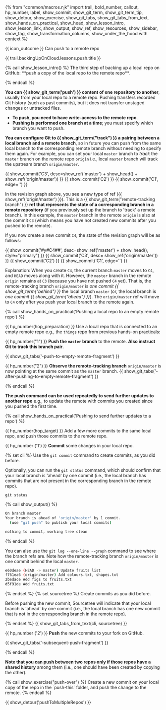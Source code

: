 {% from "common/macros.njk" import trail, bold_number, callout, hp_number, label, show_commit, show_git_term, show_git_term_tip, show_detour, show_exercise, show_git_tabs, show_git_tabs_from_text, show_hands_on_practical, show_head, show_lesson_intro, show_lesson_link, show_output, show_ref, show_resources, show_sidebar, show_tag, show_transformation_columns, show_under_the_hood with context %}

<span id="prereqs"></span>

<span id="outcomes">{{ icon_outcome }} Can push to a remote repo</span>

<span id="title">{{ trail.backingUpOnCloud.lessons.push.title }}</span>

<div id="body">
{% call show_lesson_intro() %}
The third step of backing up a local repo on GitHub: **push a copy of the local repo to the remote repo**.

{% endcall %}

**You can {{ show_git_term('push') }} content of one repository to another**, usually from your local repo to a remote repo. Pushing transfers recorded Git history (such as past commits), but it does not transfer unstaged changes or untracked files.

* **To push, you need to have <tooltip content="permission to update contents on the remote">write-access</tooltip> to the remote repo**.
* **Pushing is performed one branch at a time**; you must specify which branch you want to push.

**You can configure Git to {{ show_git_term("track") }} a pairing between a local branch and a remote branch**, so in future you can push from the same local branch to the corresponding remote branch without needing to specify them again. For example, you can set your local `master` branch to _track_ the `master` branch on the remote repo `origin` i.e., local `master` branch will track the <tooltip content="'upstream' is commonly used to refer to the remote repo connected to a local repo">upstream</tooltip> branch `origin/master`.

{{ show_commit('C3', desc=show_ref('master') + show_head() + show_ref('origin/master')) }}
{{ show_commit('C2') }}
{{ show_commit('C1', edge='') }}
<p/>

In the revision graph above, you see a new type of ref ({{ show_ref('origin/master') }}). This is a {{ show_git_term("remote-tracking branch") }} **ref that represents the state of a corresponding branch in a remote repository** (if you previously set up the branch to 'track' a remote branch). In this example, the `master` branch in the remote `origin` is also at the commit `C3` (which means you have not created new commits after you pushed to the remote).

If you now create a new commit `C4`, the state of the revision graph will be as follows:

{{ show_commit('#y#C4##', desc=show_ref('master')  + show_head(), style="primary") }}
{{ show_commit('C3', desc= show_ref('origin/master')) }}
{{ show_commit('C2') }}
{{ show_commit('C1', edge='') }}
<p/>

Explanation: When you create `C4`, the current branch `master` moves to `C4`, and `HEAD` moves along with it. However, the `master` branch in the remote `origin` remains at `C3` (because you have not pushed `C4` yet). That is, the remote-tracking branch `origin/master` is _one commit {{ show_git_term("behind") }}_ the local branch `master` (or, the local branch is _one commit {{ show_git_term("ahead") }}_). The `origin/master` ref will move to `C4` only after you push your local branch to the remote again.

{% call show_hands_on_practical('Pushing a local repo to an empty remote repo')  %}

{{ hp_number(hop_preparation) }} Use a local repo that is connected to an empty remote repo e.g., the `things` repo from previous hands-on practicals:

{{ hp_number("1") }} **Push the `master` branch** to the remote. **Also instruct Git to track this branch pair**.

{{ show_git_tabs('-push-to-empty-remote-fragment') }}

{{ hp_number("2") }} **Observe the remote-tracking branch** `origin/master` is now pointing at the same commit as the `master` branch.
{{ show_git_tabs('-after-pushing-to-empty-remote-fragment') }}

{% endcall %}

**The push command can be used repeatedly to send further updates to another repo** e.g., to update the remote with commits you created since you pushed the first time.

{% call show_hands_on_practical('Pushing to send further updates to a repo')  %}

{{ hp_number(hop_target) }} Add a few more commits to the same local repo, and push those commits to the remote repo.

{{ hp_number ('1') }} **Commit** some changes in your local repo.

{% set cli %} <!-- ------ start: Git Tabs --------------->
Use the `git commit` command to create commits, as you did before.

Optionally, you can run the `git status` command, which should confirm that your local branch is 'ahead' by one commit (i.e., the local branch has commits that are not present in the corresponding branch in the remote repo).

```bash{.no-line-numbers}
git status
```
{% call show_output() %}
```bash {highlight-lines="2"}
On branch master
Your branch is ahead of 'origin/master' by 1 commit.
  (use "git push" to publish your local commits)

nothing to commit, working tree clean
```
{% endcall %}

You can also use the `git log --one-line --graph` command to see where the branch refs are. Note how the remote-tracking branch `origin/master` is one commit behind the local `master`.

```bash {highlight-lines="1['HEAD']@pink,1['master']@#e6fff2,2['origin/master']@#e6fff2"}
e60deae (HEAD -> master) Update fruits list
f761ea6 (origin/master) Add colours.txt, shapes.txt
2bedace Add figs to fruits.txt
d5f91de Add fruits.txt
```
{% endset %}
{% set sourcetree %}
Create commits as you did before.

Before pushing the new commit, Sourcetree will indicate that your local branch is 'ahead' by one commit (i.e., the local branch has one new commit that is not in the corresponding branch in the remote repo).

<pic eager src="{{baseUrl}}/gitAndGithub/push/images/sourcetreeLocalBranchAhead.png" height="100" />
<p/>

{% endset %}
{{ show_git_tabs_from_text(cli, sourcetree) }}
<!-- ------ end: Git Tabs -------------------------------->


{{ hp_number ('2') }} **Push** the new commits to your fork on GitHub.

{{ show_git_tabs('-subsequent-push-fragment') }}

{% endcall %}


**Note that you can push between two repos only if those repos have a shared history** among them (i.e., one should have been created by copying the other).

</div>

<div id="extras">
{% call show_exercise("push-over") %}
Create a new commit on your local copy of the repo in the `push-this` folder, and push the change to the remote.
{% endcall %}

{{ show_detour('pushToMultipleRepos') }}

</div>
